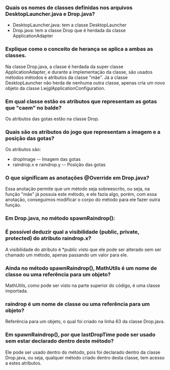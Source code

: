 ### Quais os nomes de classes definidas nos arquivos DesktopLauncher.java e Drop.java?

 * DesktopLauncher.java: tem a classe DesktopLauncher
 * Drop.java: tem a classe Drop que é herdada da classe ApplicationAdapter

### Explique como o conceito de herança se aplica a ambas as classes.

 Na classe Drop.java, a classe é herdada da super classe ApplicationAdapter, e durante a implementação da classe, são usados métodos métodos e atributos da classe "mãe".
 Já a classe DesktopLauncher não herda de nenhuma outra classe, apenas cria um novo objeto da classe LwjglApplicationConfiguration.

### Em qual classe estão os atributos que representam as gotas que "caem" no balde?

 Os atributos das gotas estão na classe Drop.

### Quais são os atributos do jogo que representam a imagem e a posição das gotas?

 Os atributos são: 
 
 * dropImage                -- Imagem das gotas
 * raindrop.x e raindrop.y  -- Posição das gotas

### O que significam as anotações @Override em Drop.java?

 Essa anotação permite que um método seja sobreescrito, ou seja, na função "mãe" já possuia este método, e ele fazia algo, porém, com essa anotação, conseguimos modificar o corpo do método para ele fazer outra função.

### Em Drop.java, no método spawnRaindrop():
### É possível deduzir qual a visibilidade (public, private, protected) do atributo raindrop.x?
 A visibilidade do atributo é *public visto que ele pode ser alterado sem ser chamado um método, apenas passando um valor para ele.

### Ainda no método spawnRaindrop(), MathUtils é um nome de classe ou uma referência para um objeto?
 MathUtils, como pode ser visto na parte superior do código, é uma classe importada.

### raindrop é um nome de classe ou uma referência para um objeto?
 Referência para um objeto, o qual foi criado na linha 63 da classe Drop.java.

### Em spawnRaindrop(), por que lastDropTime pode ser usado sem estar declarado dentro deste método?
 Ele pode ser usado dentro do método, pois foi declarado dentro da classe Drop.java, ou seja, qualquer método criado dentro desta classe, tem acesso a estes atributos.